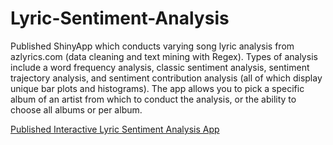 # Lyric-Sentiment-Analysis

Published ShinyApp which conducts varying song lyric analysis from azlyrics.com (data cleaning and text mining with Regex). Types of analysis include a word frequency analysis, classic sentiment analysis, sentiment trajectory analysis, and sentiment contribution analysis (all of which display unique bar plots and histograms). The app allows you to pick a specific album of an artist from which to conduct the analysis, or the ability to choose all albums or per album.


[Published Interactive Lyric Sentiment Analysis App](https://nathan-harounian.shinyapps.io/u2-lyrics-analysis-app/)
